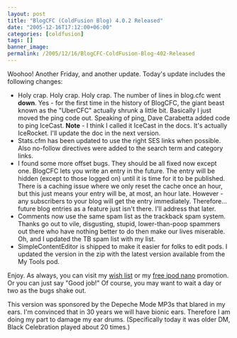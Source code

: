 ```yaml
---
layout: post
title: "BlogCFC (ColdFusion Blog) 4.0.2 Released"
date: "2005-12-16T17:12:00+06:00"
categories: [coldfusion]
tags: []
banner_image: 
permalink: /2005/12/16/BlogCFC-ColdFusion-Blog-402-Released
---
```


Woohoo! Another Friday, and another update. Today's update includes the following changes:

<ul>
<li>Holy crap. Holy crap. Holy crap. The number of lines in blog.cfc went <b>down</b>. Yes - for the first time in the history of BlogCFC, the giant beast known as the "UberCFC" actually shrunk a little bit. Basically I just moved the ping code out. Speaking of ping, Dave Carabetta added code to ping IceCast. <b>Note</b> - I think I called it IceCast in the docs. It's actually IceRocket. I'll update the doc in the next version. 
<li>Stats.cfm has been updated to use the right SES links when possible. Also no-follow directives were added to the search term and category links.
<li>I found some more offset bugs. They should be all fixed now except one. BlogCFC lets you write an entry in the future. The entry will be hidden (except to those logged on) until it is time for it to be published. There is a caching issue where we only reset the cache once an hour, but this just means your entry will be, at most, an hour late. However - any subscribers to your blog will get the entry immediately. Therefore... future blog entries as a feature just isn't there. I'll address that later.
<li>Comments now use the same spam list as the trackback spam system. Thanks go out to vile, disgusting, stupid, lower-than-poop spammers out there who have nothing better to do then make our lives miserable. Oh, and I updated the TB spam list with my list. 
<li>SimpleContentEditor is shipped to make it easier for folks to edit pods. I updated the version in the zip with the latest version available from the My Tools pod.
</ul>

Enjoy. As always, you can visit my <a href="http://www.amazon.com/o/registry/2TCL1D08EZEYE">wish list</a> or my <a href="http://ipodnanos.freepay.com/?r=22637619">free ipod nano</a> promotion. Or you can just say "Good job!" Of course, you may want to wait a day or two as the bugs shake out. 

This version was sponsored by the Depeche Mode MP3s that blared in my ears. I'm convinced that in 30 years we will have bionic ears. Therefore I am doing my part to damage my ear drums. (Specifically today it was older DM, Black Celebration played about 20 times.)